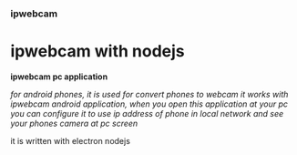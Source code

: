 ### ipwebcam
# ipwebcam with nodejs

**ipwebcam pc application**

*for android phones, it is used for convert phones to webcam
it works with ipwebcam android application, when you open this application at your pc
you can configure it to use ip address of phone in local network and see your phones camera at pc screen*

it is written with electron nodejs
